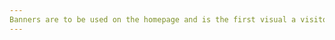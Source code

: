 ```yaml
---
Banners are to be used on the homepage and is the first visual a visitor encounters on the site. The banner's purpose is to present an overview of the site's current events, news, and current important content.
---
```

